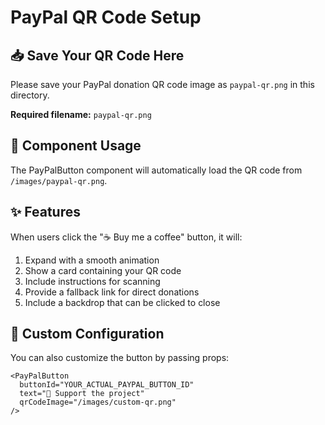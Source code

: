 # PayPal QR Code Setup

## 📥 Save Your QR Code Here

Please save your PayPal donation QR code image as `paypal-qr.png` in this directory.

**Required filename:** `paypal-qr.png`

## 🎯 Component Usage

The PayPalButton component will automatically load the QR code from `/images/paypal-qr.png`.

## ✨ Features

When users click the "☕ Buy me a coffee" button, it will:
1. Expand with a smooth animation
2. Show a card containing your QR code
3. Include instructions for scanning
4. Provide a fallback link for direct donations
5. Include a backdrop that can be clicked to close

## 🔧 Custom Configuration

You can also customize the button by passing props:

```tsx
<PayPalButton 
  buttonId="YOUR_ACTUAL_PAYPAL_BUTTON_ID"
  text="🚀 Support the project"
  qrCodeImage="/images/custom-qr.png"
/>
```
